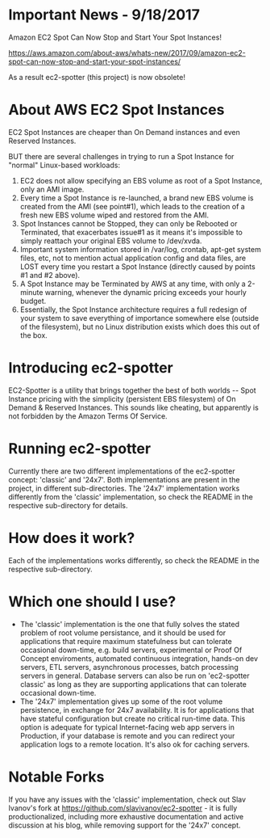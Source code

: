 # Important News - 9/18/2017

Amazon EC2 Spot Can Now Stop and Start Your Spot Instances!

https://aws.amazon.com/about-aws/whats-new/2017/09/amazon-ec2-spot-can-now-stop-and-start-your-spot-instances/

As a result ec2-spotter (this project) is now obsolete!

# About AWS EC2 Spot Instances

EC2 Spot Instances are cheaper than On Demand instances and even Reserved Instances.

BUT there are several challenges in trying to run a Spot Instance for "normal" Linux-based workloads: 

1. EC2 does not allow specifying an EBS volume as root of a Spot Instance, only an AMI image. 
2. Every time a Spot Instance is re-launched, a brand new EBS volume is created from the AMI (see point#1), which leads to the creation of a fresh new EBS volume wiped and restored from the AMI. 
3. Spot Instances cannot be Stopped, they can only be Rebooted or Terminated, that exacerbates issue#1 as it means it's impossible to simply reattach your original EBS volume to /dev/xvda. 
4. Important system information stored in /var/log, crontab, apt-get system files, etc, not to mention actual application config and data files, are LOST every time you restart a Spot Instance (directly caused by points #1 and #2 above).
5. A Spot Instance may be Terminated by AWS at any time, with only a 2-minute warning, whenever the dynamic pricing exceeds your hourly budget.
6. Essentially, the Spot Instance architecture requires a full redesign of your system to save everything of importance somewhere else (outside of the filesystem), but no Linux distribution exists which does this out of the box.

# Introducing ec2-spotter

EC2-Spotter is a utility that brings together the best of both worlds -- Spot Instance pricing with
the simplicity (persistent EBS filesystem) of On Demand & Reserved Instances. This sounds like cheating, but apparently is not forbidden by the Amazon Terms Of Service.

# Running ec2-spotter

Currently there are two different implementations of the ec2-spotter concept: 'classic' and '24x7'. Both implementations are present in the project, in different sub-directories. The '24x7' implementation works differently from the 'classic' implementation, so check the README in the respective sub-directory for details.

# How does it work?

Each of the implementations works differently, so check the README in the respective sub-directory.

# Which one should I use?

- The 'classic' implementation is the one that fully solves the stated problem of root volume persistance, and it should be used for applications that require maximum statefulness but can tolerate occasional down-time, e.g. build servers, experimental or Proof Of Concept enviroments, automated continuous integration, hands-on dev servers, ETL servers, asynchronous processes, batch processing servers in general. Database servers can also be run on 'ec2-spotter classic' as long as they are supporting applications that can tolerate occasional down-time.
- The '24x7' implementation gives up some of the root volume persistence, in exchange for 24x7 availability. It is for applications that have stateful configuration but create no critical run-time data. This option is adequate for typical Internet-facing web app servers in Production, if your database is remote and you can redirect your application logs to a remote location. It's also ok for caching servers.

# Notable Forks

If you have any issues with the 'classic' implementation, check out Slav Ivanov's fork at https://github.com/slavivanov/ec2-spotter - it is fully productionalized, including more exhaustive documentation and active discussion at his blog, while removing support for the '24x7' concept. 
